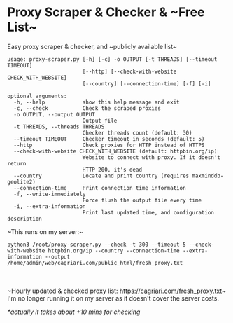 

# Proxy Scraper & Checker & ~Free List~

Easy proxy scraper & checker, and ~publicly available list~

```
usage: proxy-scraper.py [-h] [-c] -o OUTPUT [-t THREADS] [--timeout TIMEOUT]
                        [--http] [--check-with-website CHECK_WITH_WEBSITE]
                        [--country] [--connection-time] [-f] [-i]

optional arguments:
  -h, --help            show this help message and exit
  -c, --check           Check the scraped proxies
  -o OUTPUT, --output OUTPUT
                        Output file
  -t THREADS, --threads THREADS
                        Checker threads count (default: 30)
  --timeout TIMEOUT     Checker timeout in seconds (default: 5)
  --http                Check proxies for HTTP instead of HTTPS
  --check-with-website CHECK_WITH_WEBSITE (default: httpbin.org/ip)
                        Website to connect with proxy. If it doesn't return
                        HTTP 200, it's dead
  --country             Locate and print country (requires maxminddb-geolite2)
  --connection-time     Print connection time information
  -f, --write-immediately
                        Force flush the output file every time
  -i, --extra-information
                        Print last updated time, and configuration description
```


~This runs on my server:~
```
python3 /root/proxy-scraper.py --check -t 300 --timeout 5 --check-with-website httpbin.org/ip --country --connection-time --extra-information --output /home/admin/web/cagriari.com/public_html/fresh_proxy.txt 
```

<br><br>
~Hourly updated & checked proxy list: https://cagriari.com/fresh_proxy.txt~
I'm no longer running it on my server as it doesn't cover the server costs.

_*actually it takes about +10 mins for checking_
